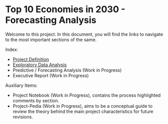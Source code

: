 # Top 10 Economies in 2030 - Forecasting Analysis

Welcome to this project. In this document, you will find the links to navigate to the most important sections of the same.

Index:

* [Project Definition](https://github.com/zapallo-droid-ca/2023_WDI_ts_GDP_forecasting/blob/main/docs/project_definition.mkd)
* [Exploratory Data Analysis](https://github.com/zapallo-droid-ca/2023_WDI_ts_GDP_forecasting/blob/main/notebooks/eda.ipynb)
* Predictive / Forecasting Analysis (Work in Progress)
* Executive Report (Work in Progress)

Auxiliary Items:
* Project Notebook (Work in Progress), contains the process highlighted comments by section.
* Project-Pedia (Work in Progress), aims to be a conceptual guide to review the theory behind the main project characteristics for future revisions.
